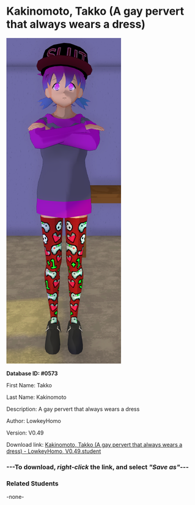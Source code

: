 # Kakinomoto, Takko (A gay pervert that always wears a dress)

<img src="../../Files/Images/Kakinomoto, Takko (A gay pervert that always wears a dress).png" title="Kakinomoto, Takko (A gay pervert that always wears a dress) - LowkeyHomo, V0.49">

**Database ID: #0573**

First Name: Takko

Last Name: Kakinomoto

Description: A gay pervert that always wears a dress

Author: LowkeyHomo

Version: V0.49

Download link: <a href="https://raw.githubusercontent.com/Arbiter1223/Daigaku-Gurashi-Custom-Students/master/Files/Student%20Files/Kakinomoto%2C%20Takko%20(A%20gay%20pervert%20that%20always%20wears%20a%20dress)%20-%20LowkeyHomo%2C%20V0.49.student">Kakinomoto, Takko (A gay pervert that always wears a dress) - LowkeyHomo, V0.49.student</a>

### ---**To download, _right-click_ the link, and select _"Save as"_**---

### Related Students

-none-
